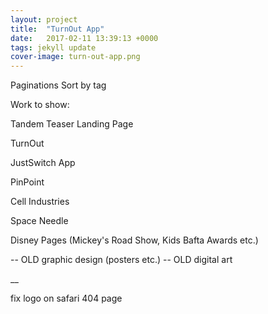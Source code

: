 ```yaml
---
layout: project
title:  "TurnOut App"
date:   2017-02-11 13:39:13 +0000
tags: jekyll update
cover-image: turn-out-app.png
---
```


Paginations
Sort by tag

Work to show:

Tandem Teaser Landing Page

TurnOut

JustSwitch App

PinPoint

Cell Industries

Space Needle

Disney Pages (Mickey's Road Show, Kids Bafta Awards etc.)

-- OLD graphic design (posters etc.)
-- OLD digital art

__

fix logo on safari
404 page